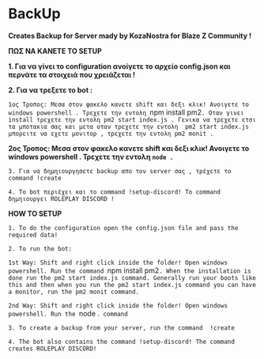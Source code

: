# BackUp

**Creates Backup for Server mady by KozaNostra for Blaze Z Community !**


**ΠΩΣ ΝΑ ΚΑΝΕΤΕ ΤΟ SETUP**


**1. Για να γίνει το configuration ανοίγετε το αρχείο config.json και περνάτε τα στοιχειά που χρειάζεται !**



**2. Για να τρεξετε το bot :**

`1ος Τροπος: Μεσα στον φακελο κανετε shift και δεξι κλικ! Ανοιγετε το windows powershell . Τρεχετε την εντολη `npm install pm2`. Οταν γινει install τρεχετε την εντολη pm2 start index.js . Γενικα να τρεχετε ετσι τα μποτακια σας και μετα οταν τρεχετε την εντολη  pm2 start index.js μπορειτε να εχετε μονιτορ , τρεχετε την εντολη pm2 monit .` 


**2ος Τροπος: Μεσα στον φακελο κανετε shift και δεξι κλικ! Ανοιγετε το windows powershell . Τρεχετε την εντολη `node .`**


`3. Για να δημηιουργησετε backup απο τον server σας , τρέχετε το command !create`


`4. Το bot περιέχει και το command !setup-discord! Το command δημηιουργει ROLEPLAY DISCORD !`


**HOW TO SETUP**


`1. To do the configuration open the config.json file and pass the required data!`


`2. To run the bot:`

`1st Way: Shift and right click inside the folder! Open windows powershell. Run the command `npm install pm2`. When the installation is done run the pm2 start index.js command. Generally run your boots like this and then when you run the pm2 start index.js command you can have a monitor, run the pm2 monit command.`


`2nd Way: Shift and right click inside the folder! Open windows powershell. Run the `node .` command`


`3. To create a backup from your server, run the command  !create`


`4. The bot also contains the command !setup-discord! The command creates ROLEPLAY DISCORD!`

